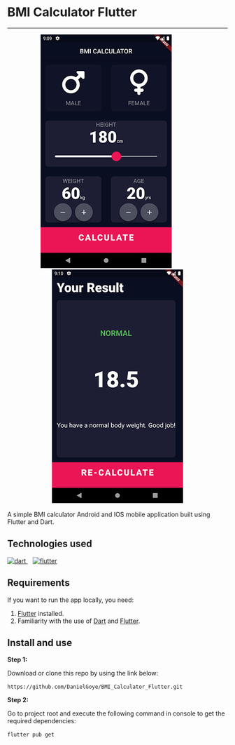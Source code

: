 # BMI Calculator Flutter

---
<p align="center">
  <img src="https://github.com/DanielGoye/BMI_Calculator_Flutter/blob/main/images/bmi_1.png?raw=true"/>
  &nbsp;&nbsp;&nbsp;&nbsp;&nbsp;&nbsp;&nbsp;&nbsp;&nbsp;&nbsp;&nbsp;&nbsp;
  <img src="https://github.com/DanielGoye/BMI_Calculator_Flutter/blob/main/images/bmi_2.png?raw=true"/>
</p>
A simple BMI calculator Android and IOS mobile application built using Flutter and Dart.

## Technologies used

<a href="https://dart.dev" target="_blank" rel="noreferrer">
<img src="https://www.vectorlogo.zone/logos/dartlang/dartlang-icon.svg" alt="dart" width="40" height="40" />
</a>
&nbsp;&nbsp;
<a href="https://flutter.dev" target="_blank" rel="noreferrer">
<img src="https://www.vectorlogo.zone/logos/flutterio/flutterio-icon.svg" alt="flutter" width="40" height="40" />
</a>

## Requirements

If you want to run the app locally, you need:

1. [Flutter](https://flutter.dev/) installed.
2. Familiarity with the use of [Dart](https://dart.dev/) and [Flutter](https://flutter.dev/).

## Install and use

**Step 1:**

Download or clone this repo by using the link below:

```
https://github.com/DanielGoye/BMI_Calculator_Flutter.git
```

**Step 2:**

Go to project root and execute the following command in console to get the required dependencies:

```
flutter pub get 
```


